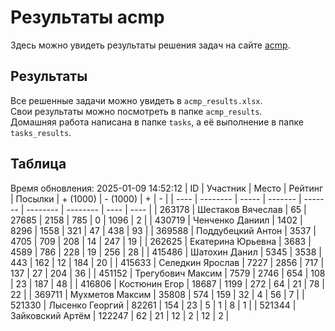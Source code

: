 # Результаты acmp
Здесь можно увидеть результаты решения задач на сайте [acmp](https://acmp.ru). 

## Результаты
Все решенные задачи можно увидеть в `acmp_results.xlsx`.   
Свои результаты можно посмотреть в папке `acmp_results`.  
Домашняя работа написана в папке `tasks`, а её выполнение в папке `tasks_results`.

## Таблица
Время обновления: 2025-01-09 14:52:12
| ID   | Участник | Место | Рейтинг | Посылки | + (1000) | - (1000) | +    | -    |
| ---- | -------- | ----- | ------- | ------- | -------- | -------- | ---- | ---- |
| 263178 | Шестаков Вячеслав | 65 | 27685 | 2158 | 785 | 0 | 1096 | 2 |
| 430719 | Ченченко Даниил | 1402 | 8296 | 1558 | 321 | 47 | 438 | 93 |
| 369588 | Поддубецкий Антон | 3537 | 4705 | 709 | 208 | 14 | 247 | 19 |
| 262625 | Екатерина Юрьевна | 3683 | 4589 | 786 | 228 | 19 | 256 | 28 |
| 415486 | Шатохин Данил | 5345 | 3538 | 443 | 162 | 12 | 184 | 20 |
| 415633 | Селедкин Ярослав | 7227 | 2856 | 717 | 137 | 27 | 204 | 36 |
| 451152 | Трегубович Максим | 7579 | 2746 | 654 | 108 | 23 | 187 | 48 |
| 416806 | Костюнин Егор | 18687 | 1199 | 272 | 64 | 21 | 78 | 22 |
| 369711 | Мухметов Максим | 35808 | 574 | 159 | 32 | 4 | 56 | 7 |
| 521330 | Лысенко Георгий | 82261 | 154 | 23 | 5 | 1 | 8 | 1 |
| 521344 | Зайковский Артём | 122247 | 62 | 21 | 12 | 2 | 12 | 2 |
